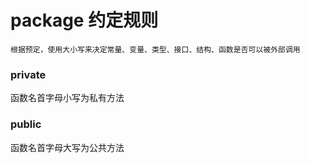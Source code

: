 # package 约定规则

    根据预定，使用大小写来决定常量、变量、类型、接口、结构、函数是否可以被外部调用

### private
  函数名首字母小写为私有方法

### public
  函数名首字母大写为公共方法
